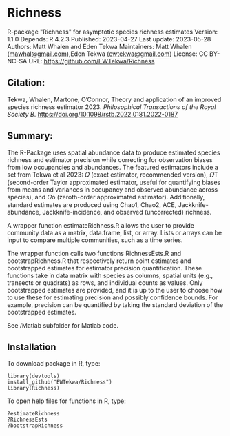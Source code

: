 # Richness

R-package "Richness" for asymptotic species richness estimates
Version: 1.1.0
Depends: R 4.2.3
Published: 2023-04-27
Last update: 2023-05-28
Authors: Matt Whalen and Eden Tekwa
Maintainers: Matt Whalen (mawhal@gmail.com),Eden Tekwa (ewtekwa@gmail.com)
License: CC BY-NC-SA
URL: https://github.com/EWTekwa/Richness

## Citation: 
Tekwa, Whalen, Martone, O’Connor, Theory and application of an improved species richness estimator 2023. _Philosophical Transactions of the Royal Society B_. https://doi.org/10.1098/rstb.2022.0181.2022-0187

## Summary:
The R-Package uses spatial abundance data to produce estimated species richness and estimator precision while correcting for observation biases from low occupancies and abundances. The featured estimators include a set from Tekwa et al 2023: 𝛺 (exact estimator, recommended version), 𝛺T (second-order Taylor approximated estimator, useful for quantifying biases from means and variances in occupancy and observed abundance across species), and 𝛺o (zeroth-order approximated estimator). Additionally, standard estimates are produced using Chao1, Chao2, ACE, Jackknife-abundance, Jackknife-incidence, and observed (uncorrected) richness.

A wrapper function estimateRichness.R allows the user to provide community data as a matrix, data.frame, list, or array. Lists or arrays can be input to compare multiple communities, such as a time series.

The wrapper function calls two functions RichnessEsts.R and bootstrapRichness.R that respectively return point estimates and bootstrapped estimates for estimator precision quantification. These functions take in data matrix with species as columns, spatial units (e.g., transects or quadrats) as rows, and individual counts as values. Only bootstrapped estimates are provided, and it is up to the user to choose how to use these for estimating precision and possibly confidence bounds. For example, precision can be quantified by taking the standard deviation of the bootstrapped estimates.


See /Matlab subfolder for Matlab code.


## Installation
To download package in R, type:
```
library(devtools)
install_github("EWTekwa/Richness")
library(Richness)
```

To open help files for functions in R, type:
```
?estimateRichness
?RichnessEsts
?bootstrapRichness
```
